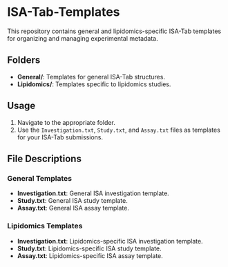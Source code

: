 # ISA-Tab-Templates

This repository contains general and lipidomics-specific ISA-Tab templates for organizing and managing experimental metadata.

## Folders
- **General/**: Templates for general ISA-Tab structures.
- **Lipidomics/**: Templates specific to lipidomics studies.

## Usage
1. Navigate to the appropriate folder.
2. Use the `Investigation.txt`, `Study.txt`, and `Assay.txt` files as templates for your ISA-Tab submissions.

## File Descriptions
### General Templates
- **Investigation.txt**: General ISA investigation template.
- **Study.txt**: General ISA study template.
- **Assay.txt**: General ISA assay template.

### Lipidomics Templates
- **Investigation.txt**: Lipidomics-specific ISA investigation template.
- **Study.txt**: Lipidomics-specific ISA study template.
- **Assay.txt**: Lipidomics-specific ISA assay template.
